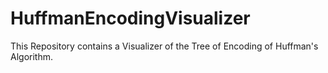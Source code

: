 # HuffmanEncodingVisualizer
This Repository contains a Visualizer of the Tree of Encoding of Huffman's Algorithm.
